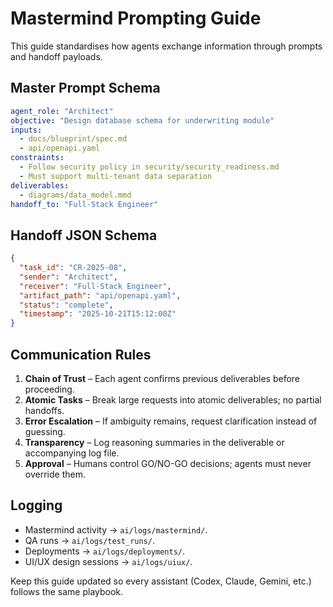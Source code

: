 # Mastermind Prompting Guide

This guide standardises how agents exchange information through prompts and handoff payloads.

## Master Prompt Schema

```yaml
agent_role: "Architect"
objective: "Design database schema for underwriting module"
inputs:
  - docs/blueprint/spec.md
  - api/openapi.yaml
constraints:
  - Follow security policy in security/security_readiness.md
  - Must support multi-tenant data separation
deliverables:
  - diagrams/data_model.mmd
handoff_to: "Full-Stack Engineer"
```

## Handoff JSON Schema

```json
{
  "task_id": "CR-2025-08",
  "sender": "Architect",
  "receiver": "Full-Stack Engineer",
  "artifact_path": "api/openapi.yaml",
  "status": "complete",
  "timestamp": "2025-10-21T15:12:00Z"
}
```

## Communication Rules

1. **Chain of Trust** – Each agent confirms previous deliverables before proceeding.
2. **Atomic Tasks** – Break large requests into atomic deliverables; no partial handoffs.
3. **Error Escalation** – If ambiguity remains, request clarification instead of guessing.
4. **Transparency** – Log reasoning summaries in the deliverable or accompanying log file.
5. **Approval** – Humans control GO/NO-GO decisions; agents must never override them.

## Logging

- Mastermind activity → `ai/logs/mastermind/`.
- QA runs → `ai/logs/test_runs/`.
- Deployments → `ai/logs/deployments/`.
- UI/UX design sessions → `ai/logs/uiux/`.

Keep this guide updated so every assistant (Codex, Claude, Gemini, etc.) follows the same playbook.
